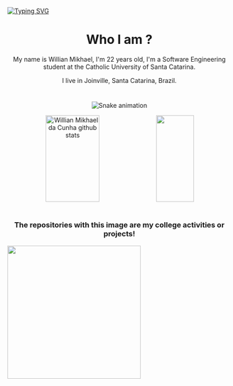 

[![Typing SVG](https://readme-typing-svg.herokuapp.com/?color=d25ee5&size=35&center=true&vCenter=true&width=1000&lines=Be+Welcome!+:%29)](https://git.io/typing-svg)

<div align="center">
<h1>Who I am ?</h1>

My name is Willian Mikhael, I'm 22 years old, I'm a Software Engineering student at the Catholic University of Santa Catarina.

I live in Joinville, Santa Catarina, Brazil.

</div>

#

<div align="center">
  
![Snake animation](https://github.com/willianmikhael/willianmikhael/blob/output/github-contribution-grid-snake.svg)

</div>


<div align="center">  
  <img width="49%" height="195px" src="https://github-readme-stats.vercel.app/api?username=willianmikhael&show_icons=true&count_private=true&hide_border=true&title_color=d25ee5&icon_color=bd9fba&text_color=ECE9EE&bg_color=0D1117" alt="Willian Mikhael da Cunha github stats" /> 
  
  <img width="41%" height="195px" src="https://github-readme-stats.vercel.app/api/top-langs/?username=willianmikhael&layout=compact&hide_border=true&title_color=d25ee5&text_color=ECE9EE&bg_color=0d1117" />
</div>

#

<div align="center">
<h3>The repositories with this image are my college activities or projects!</h3>
</div>


<div align="center" style="display: inline-block;">
  <img src="https://user-images.githubusercontent.com/111321384/225424307-c1475755-8810-4fd3-aa1f-64c7f67c6f65.png" width="300px" />
 </div>

 
#




  
  

  


